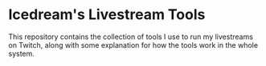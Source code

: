 # Icedream's Livestream Tools

This repository contains the collection of tools I use to run my livestreams on Twitch, along with some explanation for how the tools work in the whole system.
